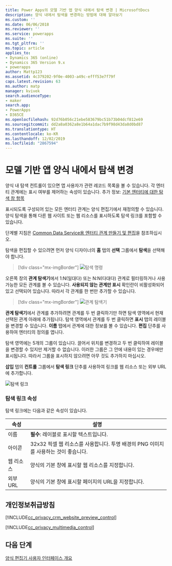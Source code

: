 ```yaml
---
title: Power Apps의 모델 기반 앱 양식 내에서 탐색 변경 | MicrosoftDocs
description: 양식 내에서 탐색을 변경하는 방법에 대해 알아보기
ms.custom: ''
ms.date: 06/06/2018
ms.reviewer: ''
ms.service: powerapps
ms.suite: ''
ms.tgt_pltfrm: ''
ms.topic: article
applies_to:
- Dynamics 365 (online)
- Dynamics 365 Version 9.x
- powerapps
author: Mattp123
ms.assetid: 4c379202-9f0e-4003-a49c-efff53e7f79f
caps.latest.revision: 63
ms.author: matp
manager: kvivek
search.audienceType:
- maker
search.app:
- PowerApps
- D365CE
ms.openlocfilehash: 92d76b056c21ebe583679bc51b73b04dcf812e69
ms.sourcegitcommit: dd2a8a0362a8e1b64a1dac7b9f98d43da8d0bd87
ms.translationtype: HT
ms.contentlocale: ko-KR
ms.lasthandoff: 12/02/2019
ms.locfileid: "2867594"
---
```

# <a name="change-navigation-within-a-model-driven-app-form"></a>모델 기반 앱 양식 내에서 탐색 변경

 양식 내 탐색 컨트롤이 있으면 앱 사용자가 관련 레코드 목록을 볼 수 있습니다. 각 엔터티 관계에는 표시 여부를 제어하는 속성이 있습니다. 추가 정보: [기본 엔터티에 대한 탐색 창 항목](../common-data-service/create-edit-1n-relationships-solution-explorer.md#navigation-pane-item-for-primary-entity)  
  
 표시되도록 구성되어 있는 모든 엔터티 관계는 양식 편집기에서 재정의할 수 있습니다. 양식 탐색을 통해 다른 웹 사이트 또는 웹 리소스를 표시하도록 탐색 링크를 포함할 수 있습니다.  
  
 단계별 지침은 [Common Data Service용 엔터티 관계 만들기 및 편집](../common-data-service/create-edit-entity-relationships.md)을 참조하십시오.  
  
 탐색을 편집할 수 있으려면 먼저 양식 디자이너의 **홈** 탭의 **선택** 그룹에서 **탐색**을 선택해야 합니다.  
 
> [!div class="mx-imgBorder"] 
> ![탐색 명령](media/navigation-command.png)
 
 오른쪽 창의 **관계 탐색기**에서 1:N(일대다) 또는 N:N(다대다) 관계로 필터링하거나 사용 가능한 모든 관계를 볼 수 있습니다. **사용되지 않는 관계만 표시** 확인란이 비활성화되어 있고 선택되어 있습니다. 따라서 각 관계를 한 번만 추가할 수 있습니다.  
 
 > [!div class="mx-imgBorder"] 
 > ![관계 탐색기](media/relationship-explorer.png)

 **관계 탐색기**에서 관계를 추가하려면 관계를 두 번 클릭하기만 하면 탐색 영역에서 현재 선택된 관계 아래에 추가됩니다. 탐색 영역에서 관계를 두 번 클릭하면 **표시** 탭의 레이블을 변경할 수 있습니다. **이름** 탭에서 관계에 대한 정보를 볼 수 있습니다. **편집** 단추를 사용하여 엔터티의 정의를 엽니다.  
  
 탐색 영역에는 5개의 그룹이 있습니다. 끌어서 위치를 변경하고 두 번 클릭하여 레이블을 변경할 수 있지만 제거할 수 없습니다. 이러한 그룹은 그 안에 내용이 있는 경우에만 표시됩니다. 따라서 그룹을 표시하지 않으려면 아무 것도 추가하지 마십시오.  
  
 **삽입** 탭의 **컨트롤** 그룹에서 **탐색 링크** 단추를 사용하여 링크를 웹 리소스 또는 외부 URL에 추가합니다.  
 
 ![탐색 링크](media/navigation-link.png)
 
<a name="BKMK_NavigationLinkProperties"></a>   
### <a name="navigation-link-properties"></a>탐색 링크 속성  
 탐색 링크에는 다음과 같은 속성이 있습니다.  
  
|속성|설명|  
|--------------|-----------------|  
|이름|**필수**: 레이블로 표시할 텍스트입니다.|  
|아이콘|32x32 픽셀 웹 리소스를 사용합니다. 투명 배경의 PNG 이미지를 사용하는 것이 좋습니다.|  
|웹 리소스|양식의 기본 창에 표시할 웹 리소스를 지정합니다.|  
|외부 URL|양식의 기본 창에 표시할 페이지의 URL을 지정합니다.|  

<a name="BKMK_PrivacyNotices"></a>   

## <a name="privacy-notices"></a>개인정보취급방침  
 [!INCLUDE[cc_privacy_crm_website_preview_control](../../includes/cc-privacy-crm-website-preview-control.md)]    
  
 [!INCLUDE[cc_privacy_multimedia_control](../../includes/cc-privacy-multimedia-control.md)]  

## <a name="next-steps"></a>다음 단계

[양식 편집기 사용자 인터페이스 개요](form-editor-user-interface-legacy.md)
